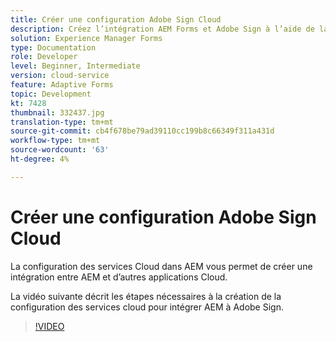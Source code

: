 ```yaml
---
title: Créer une configuration Adobe Sign Cloud
description: Créez l’intégration AEM Forms et Adobe Sign à l’aide de la configuration des services cloud.
solution: Experience Manager Forms
type: Documentation
role: Developer
level: Beginner, Intermediate
version: cloud-service
feature: Adaptive Forms
topic: Development
kt: 7428
thumbnail: 332437.jpg
translation-type: tm+mt
source-git-commit: cb4f678be79ad39110cc199b8c66349f311a431d
workflow-type: tm+mt
source-wordcount: '63'
ht-degree: 4%

---
```


# Créer une configuration Adobe Sign Cloud

La configuration des services Cloud dans AEM vous permet de créer une intégration entre AEM et d’autres applications Cloud.

La vidéo suivante décrit les étapes nécessaires à la création de la configuration des services cloud pour intégrer AEM à Adobe Sign.

>[!VIDEO](https://video.tv.adobe.com/v/332437?quality=12&learn=on)

